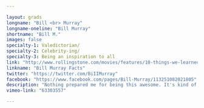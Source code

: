 ```yaml
---

layout: grads
longname: "Bill <br> Murray"
longname-oneline: "Bill Murray"
shortname: "Bill M."
images: false
specialty-1: Valedictorian/
specialty-2: Celebrity-ing/
specialty-3: Being an inspiration to all
link: "http://www.rollingstone.com/movies/features/10-things-we-learned-bill-murray-20141105"
linkname: "Bill Murray Facts"
twitter: "https://twitter.com/BiIIMurray"
facebook: "https://www.facebook.com/pages/Bill-Murray/113251082021805"
description: "Nothing prepared me for being this awesome. It's kind of a shock. It's kind of a shock to wake up every morning and be bathed in this purple light."
vimeo-link: "63303557"

---
```



